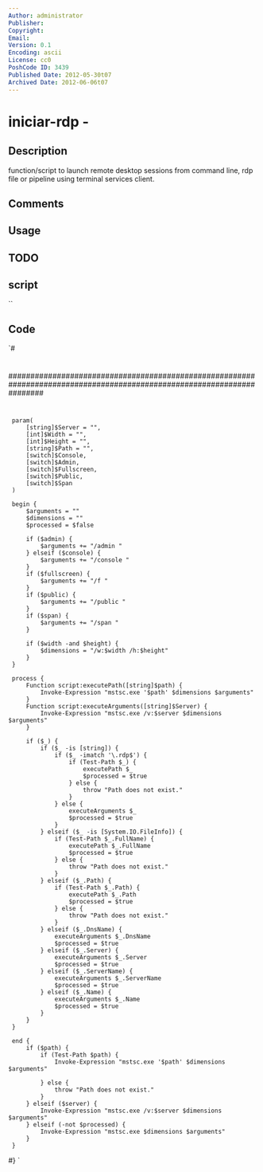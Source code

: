 ```yaml
---
Author: administrator
Publisher: 
Copyright: 
Email: 
Version: 0.1
Encoding: ascii
License: cc0
PoshCode ID: 3439
Published Date: 2012-05-30t07
Archived Date: 2012-06-06t07
---
```


# iniciar-rdp - 

## Description

function/script to launch remote desktop sessions from command line, rdp file or pipeline using terminal services client.

## Comments



## Usage



## TODO



## script

``

## Code

`#
 #
 ########################################################################################################################
 #
 #
 #
 #
 #
 #
 #
 #
 #
 #
 #
 #
 #
 #
 #
 #
 #
 #
 #
 #
 #
 #
 #
 #
 #
 #
 #
 #
 #
 #
 #
 #
 #
 #
 #
 #
 #
 #
 #
 #
 #
 #
 #
 #
 #
 
     param(
         [string]$Server = "",
         [int]$Width = "",
         [int]$Height = "",
         [string]$Path = "",
         [switch]$Console,
         [switch]$Admin,
         [switch]$Fullscreen,
         [switch]$Public,
         [switch]$Span
     )
 
     begin {
         $arguments = ""
         $dimensions = ""
         $processed = $false
 
         if ($admin) {
             $arguments += "/admin "
         } elseif ($console) {
             $arguments += "/console "
         }
         if ($fullscreen) {
             $arguments += "/f "
         }
         if ($public) {
             $arguments += "/public "
         }
         if ($span) {
             $arguments += "/span "
         }
 
         if ($width -and $height) {
             $dimensions = "/w:$width /h:$height"
         }
     }
 
     process {
         Function script:executePath([string]$path) {
             Invoke-Expression "mstsc.exe '$path' $dimensions $arguments"
         }
         Function script:executeArguments([string]$Server) {
             Invoke-Expression "mstsc.exe /v:$server $dimensions $arguments"
         }
 
         if ($_) {
             if ($_ -is [string]) {
                 if ($_ -imatch '\.rdp$') {
                     if (Test-Path $_) {
                         executePath $_
                         $processed = $true
                     } else {
                         throw "Path does not exist."
                     }
                 } else {
                     executeArguments $_
                     $processed = $true
                 }
             } elseif ($_ -is [System.IO.FileInfo]) {
                 if (Test-Path $_.FullName) {
                     executePath $_.FullName
                     $processed = $true
                 } else {
                     throw "Path does not exist."
                 }
             } elseif ($_.Path) {
                 if (Test-Path $_.Path) {
                     executePath $_.Path
                     $processed = $true
                 } else {
                     throw "Path does not exist."
                 }
             } elseif ($_.DnsName) {
                 executeArguments $_.DnsName
                 $processed = $true
             } elseif ($_.Server) {
                 executeArguments $_.Server
                 $processed = $true
             } elseif ($_.ServerName) {
                 executeArguments $_.ServerName
                 $processed = $true
             } elseif ($_.Name) {
                 executeArguments $_.Name
                 $processed = $true
             }
         }
     }
 
     end {
         if ($path) {
             if (Test-Path $path) {
                 Invoke-Expression "mstsc.exe '$path' $dimensions $arguments"
 
             } else {
                 throw "Path does not exist."
             }
         } elseif ($server) {
             Invoke-Expression "mstsc.exe /v:$server $dimensions $arguments"
         } elseif (-not $processed) {
             Invoke-Expression "mstsc.exe $dimensions $arguments"
         }
     }
 #}
`

